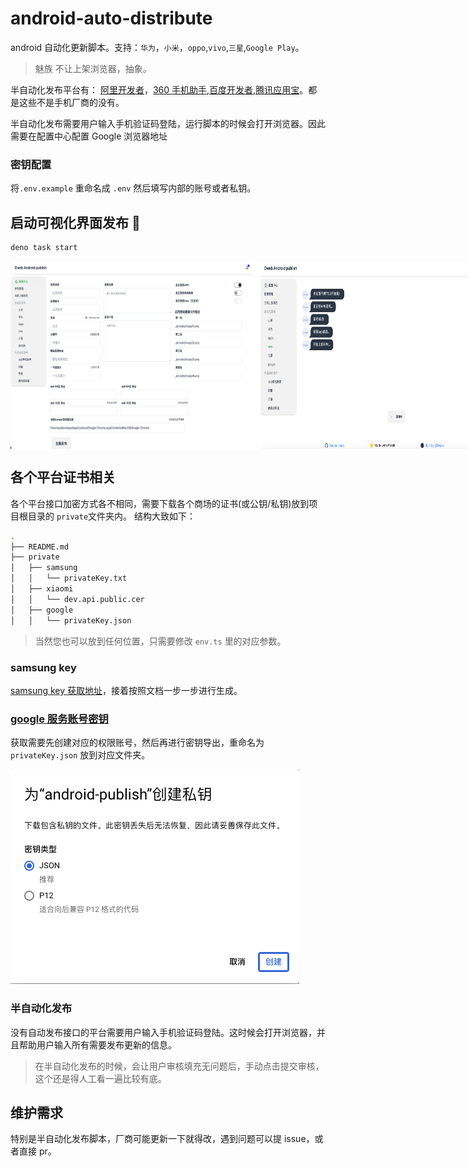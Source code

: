 # android-auto-distribute

android 自动化更新脚本。支持：`华为`，`小米`，`oppo`,`vivo`,`三星`,`Google Play`。

> 魅族 不让上架浏览器，抽象。

半自动化发布平台有： [阿里开发者](https://open.9game.cn/)，[360 手机助手](https://dev.360.cn/),[百度开发者](http://app.baidu.com),[腾讯应用宝](https://app.open.qq.com/p/home)。都是这些不是手机厂商的没有。

半自动化发布需要用户输入手机验证码登陆，运行脚本的时候会打开浏览器。因此需要在配置中心配置 Google 浏览器地址

### 密钥配置

将`.env.example` 重命名成 `.env` 然后填写内部的账号或者私钥。

## 启动可视化界面发布 🍟

```bash
deno task start
```

<div style="display: flex; justify-content: space-between; align-items: center;">
  <img src="./static/assets/images/setting.png" alt="setting Preview" width="400" height="300" />
  <img src="./static/assets/images/publish.png" alt="publish Preview" width="400" height="300" />
</div>

## 各个平台证书相关

各个平台接口加密方式各不相同，需要下载各个商场的证书(或公钥/私钥)放到项目根目录的 `private`文件夹内。
结构大致如下：

```bash
.
├── README.md
├── private
│   ├── samsung
│   │   └── privateKey.txt
│   ├── xiaomi
│   │   └── dev.api.public.cer
│   ├── google
│   │   └── privateKey.json
```

> 当然您也可以放到任何位置，只需要修改 `env.ts` 里的对应参数。

### samsung key

[samsung key 获取地址](https://developer.samsung.com/galaxy-store/galaxy-store-developer-api/create-an-access-token.html)，接着按照文档一步一步进行生成。

### [google 服务账号密钥](https://developers.google.com/android-publisher/getting_started?hl=zh-cn#oauth)

获取需要先创建对应的权限账号，然后再进行密钥导出，重命名为 `privateKey.json` 放到对应文件夹。

![Generate google key](/static/assets/images/google-key.png)

### 半自动化发布

没有自动发布接口的平台需要用户输入手机验证码登陆。这时候会打开浏览器，并且帮助用户输入所有需要发布更新的信息。

> 在半自动化发布的时候，会让用户审核填充无问题后，手动点击提交审核，这个还是得人工看一遍比较有底。

## 维护需求

特别是半自动化发布脚本，厂商可能更新一下就得改，遇到问题可以提 issue，或者直接 pr。
